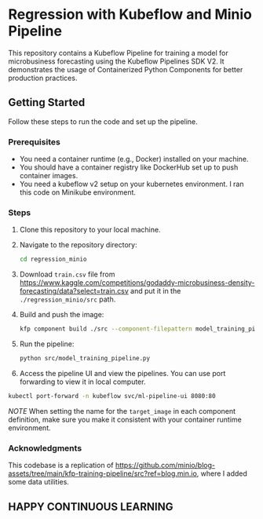# Regression with Kubeflow and Minio Pipeline

This repository contains a Kubeflow Pipeline for training a model for microbusiness forecasting using the Kubeflow Pipelines SDK V2. It demonstrates the usage of Containerized Python Components for better production practices.

## Getting Started

Follow these steps to run the code and set up the pipeline.

### Prerequisites

- You need a container runtime (e.g., Docker) installed on your machine.
- You should have a container registry like DockerHub set up to push container images.
- You need a kubeflow v2 setup on your kubernetes environment. I ran this code on Minikube environment.

### Steps

1. Clone this repository to your local machine.

2. Navigate to the repository directory:

   ```bash
   cd regression_minio
   ```
3. Download `train.csv` file from https://www.kaggle.com/competitions/godaddy-microbusiness-density-forecasting/data?select=train.csv and put it in the `./regression_minio/src` path.

4. Build and push the image:

    ```bash
    kfp component build ./src --component-filepattern model_training_pipeline.py --push-image
    ```

5. Run the pipeline:
    ```bash
    python src/model_training_pipeline.py
    ```

6. Access the pipeline UI and view the pipelines. You can use port forwarding to view it in local computer.
```bash
kubectl port-forward -n kubeflow svc/ml-pipeline-ui 8080:80
```
*NOTE* When setting the name for the `target_image` in each component definition, make sure you make it consistent with your container runtime environment.

### Acknowledgments
This codebase is a replication of https://github.com/minio/blog-assets/tree/main/kfp-training-pipeline/src?ref=blog.min.io, where I added some data utilities.

## HAPPY CONTINUOUS LEARNING
